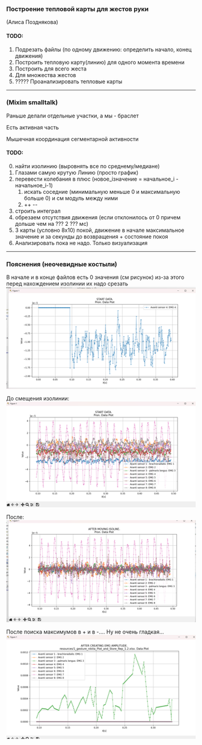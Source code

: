 ### Построение тепловой карты для жестов руки  

(Алиса Позднякова)

#### TODO:
1) Подрезать файлы (по одному движению: определить начало, конец движения)
2) Построить тепловую карту(линию) для одного момента времени
3) Построить для всего жеста
4) Для множества жестов
5) ????? Проанализировать тепловые карты 

_______________
### (Mixim smalltalk)
Раньше делали отдельные участки, а мы - браслет

Есть активная часть

Мышечная координация сегментарной активности
#### TODO:


0) найти изолинию (выровнять все по среднему/медиане)
1) Глазами самую крутую Линию (просто график)
2) перевести колебания в плюс (новое_iзначение = начальное_i - начальное_i-1)
   1) искать соседние (минимальную меньше 0 и максимальную больше 0) и см модуль между ними
   2) ++ --
3) строить интеграл
4) обрезаем отсутствия движения (если отклонилось от 0 причем дольше чем на ??? 2 ??? мс)
5) 3 карты (условно 8х10) покой, движение в начале максимальное значение и за секунды до возвращения + состояние покоя
6) Анализировать пока не надо. Только визуализация



___
### Пояснения (неочевидные костыли)


В начале и в конце файлов есть 0 значения (см рисунок) из-за этого перед нахождением изолинии их надо срезать
![img.png](img/start_zeros.png)


До смещения изолинии:
![img.png](img/before_reiso.png)

После:
![img_1.png](img/after_reiso.png)

После поиска максимумов в + и  в -.... Ну не очень гладкая...
![img.png](img.png)